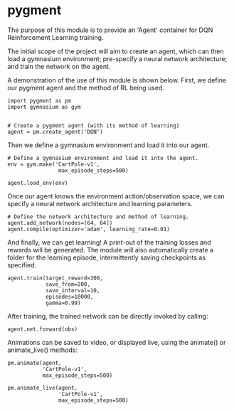 # pygment

The purpose of this module is to provide an 'Agent' container for DQN Reinforcement Learning training.

The initial scope of the project will aim to create an agent, which can then load a gymnasium environment; pre-specify a neural network architecture; and train the network on the agent.

A demonstration of the use of this module is shown below. First, we define our pygment agent and the method of RL being used.

```
import pygment as pm
import gymnasium as gym


# Create a pygment agent (with its method of learning)
agent = pm.create_agent('DQN')
```
Then we define a gymnasium environment and load it into our agent.
```
# Define a gymnasium environment and load it into the agent.
env = gym.make('CartPole-v1', 
                max_episode_steps=500)

agent.load_env(env)
```
Once our agent knows the environment action/observation space, we can specify a neural network architecture and learning parameters.
```
# Define the network architecture and method of learning.
agent.add_network(nodes=[64, 64])
agent.compile(optimizer='adam', learning_rate=0.01)
```
And finally, we can get learning! A print-out of the training losses and rewards will be generated. The module will also
automatically create a folder for the learning episode, intermittently saving checkpoints as specified.
```
agent.train(target_reward=300, 
            save_from=200, 
            save_interval=10,
            episodes=10000,
            gamma=0.99)
```
After training, the trained network can be directly invoked by calling:
```
agent.net.forward(obs)
```
Animations can be saved to video, or displayed live, using the animate() or animate_live() methods:
```
pm.animate(agent,
           'CartPole-v1',
           max_episode_steps=500)

pm.animate_live(agent,
                'CartPole-v1',
                max_episode_steps=500)
```
